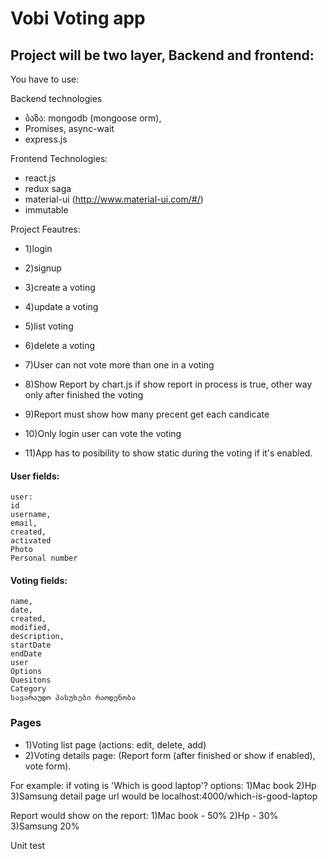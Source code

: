# Vobi Voting app

## Project will be two layer, Backend and frontend:

You have to use:

Backend technologies
* ბაზა: mongodb (mongoose orm),
* Promises, async-wait
* express.js

Frontend Technologies: 
* react.js
* redux saga
* material-ui (http://www.material-ui.com/#/)
* immutable


Project Feautres:
* 1)login
* 2)signup

* 3)create a voting
* 4)update a voting
* 5)list voting
* 6)delete a voting

* 7)User can not vote more than one in a voting
* 8)Show Report by chart.js if show report in process is true, other way only after finished the voting
* 9)Report must show how many precent get each candicate
* 10)Only login user can vote the voting
* 11)App has to posibility to show static during the voting if it's enabled.

#### User fields:
```
user:
id
username,
email,
created,
activated
Photo
Personal number
```

#### Voting fields:
```
name,
date,
created,
modified,
description,
startDate
endDate
user
Options
Quesitons
Category
სავარაუდო პასუხები რაოდენობა
```

### Pages
* 1)Voting list page (actions: edit, delete, add)
* 2)Voting details page: (Report form (after finished or show if enabled), vote form).

For example:
if voting is 'Which is good laptop'? 
options: 1)Mac book 2)Hp 3)Samsung
detail page url would be localhost:4000/which-is-good-laptop

Report would show on the report:
1)Mac book - 50% 2)Hp - 30% 3)Samsung 20%


Unit test
